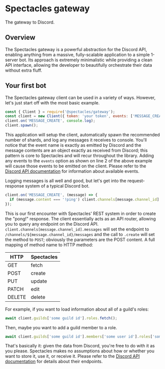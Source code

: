 # Spectacles gateway
The gateway to Discord.

## Overview
The Spectacles gateway is a powerful abstraction for the Discord API, enabling anything from a massive, fully-scalable application to a simple 1-server bot. Its approach is extremely minimalistic while providing a clean API interface, allowing the developer to beautifully orchestrate their data without extra fluff.

## Your first bot
The Spectacles gateway client can be used in a variety of ways. However, let's just start off with the most basic example.

```js
const { Client } = require('@spectacles/gateway');
const client = new Client({ token: 'your token', events: ['MESSAGE_CREATE'], local: true });
client.on('MESSAGE_CREATE', console.log);
client.spawn();
```

This application will setup the client, automatically spawn the recommended number of shards, and log any messages it receives to console. You'll notice that the event name is exactly as emitted by Discord and the message contents are an object exactly as received from Discord; this pattern is core to Spectacles and will recur throughout the library. Adding any events to the `events` option as shown on line 2 of the above example will cause those events to be emitted on the client. Please refer to the [Discord API documentation](https://discordapp.com/developers/docs/topics/gateway#events) for information about available events.

Logging messages is all well and good, but let's get into the request-response system of a typical Discord bot.

```js
client.on('MESSAGE_CREATE', (message) => {
  if (message.content === '!ping') client.channels[message.channel_id].messages.create({ content: 'pong!' });
});
```

This is our first encounter with Spectacles' REST system in order to create the "pong!" response. The client essentially acts as an API router, allowing you to query any endpoint on the Discord API. `client.channels[message.channel_id].messages` will set the endpoint to `/channels/${message.channel_id}/messages` and the call to `.create` will set the method to `POST`; obviously the parameters are the POST content. A full mapping of method name to HTTP method:

| HTTP      | Spectacles |
|-----------|------------|
| GET       | fetch      |
| POST      | create     |
| PUT       | update     |
| PATCH     | edit       |
| DELETE    | delete     |

For example, if you want to load information about all of a guild's roles:

```js
await client.guilds['some guild id'].roles.fetch();
```

Then, maybe you want to add a guild member to a role.

```js
await client.guilds['some guild id'].members['some user id'].roles['some role id'].update();
```

That's basically it: given the data from Discord, you're free to do with it as you please. Spectacles makes no assumptions about how or whether you want to store it, use it, or receive it. Please refer to the [Discord API documentation](https://discordapp.com/developers/docs/intro) for details about their endpoints.
